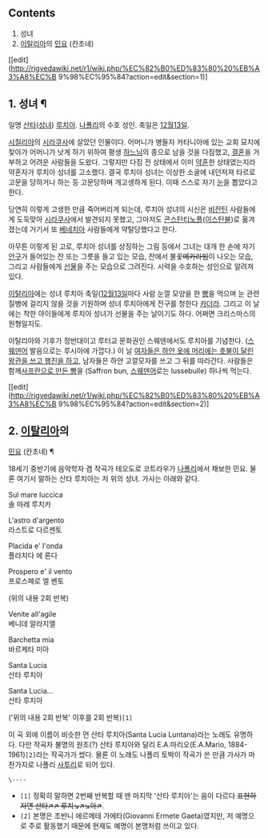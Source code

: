 ## Contents

    

1. 성녀 
2. [이탈리아](%EC%9D%B4%ED%83%88%EB%A6%AC%EC%95%84.md)의 [민요](%EB%AF%BC%EC%9A%94.md) (칸초네) 

[[edit](http://rigvedawiki.net/r1/wiki.php/%EC%82%B0%ED%83%80%20%EB%A3%A8%EC%B
9%98%EC%95%84?action=edit&section=1)]

## 1. 성녀 ¶

일명 [산타](%EC%82%B0%ED%83%80.md)([성녀](%EC%84%B1%EB%85%80.md))
[루치아](http://info.catholic.or.kr/saint/view.asp?ctxtSaintId=499&Orggubun=101).
[나폴리](%EB%82%98%ED%8F%B4%EB%A6%AC.md)의 수호 성인. 축일은 [12월13일](12%EC%9B%94%2013%EC%9D%BC.md).

  

[시칠리아](%EC%8B%9C%EC%B9%A0%EB%A6%AC%EC%95%84.md)의
[시라쿠사](%EC%8B%9C%EB%9D%BC%EC%BF%A0%EC%82%AC.md)에 살았던 인물이다. 어머니가 병들자 카타니아에
있는 교회 묘지에 찾아가 어머니가 낫게 하기 위하여 평생 [하느님](%EC%95%BC%ED%9B%BC.md)의 종으로 남을 것을
다짐했고, [결혼](%EA%B2%B0%ED%98%BC.md)을 거부하고 어려운 사람들을 도왔다. 그렇지만 다짐 전 상태에서 이미
[약혼](%EC%95%BD%ED%98%BC.md)한 상태였는지라 약혼자가 루치아 성녀를 고소했다. 결국 루치아 성녀는 이상한 소굴에
내던저져 타르로 고문을 당하거나 하는 등 고문당하며 개고생하게 된다. 이때 스스로 자기 [눈](%EB%88%88.md)을 뽑았다고
한다.

  

당연히 이렇게 고생한 만큼 죽어버리게 되는데, 루치아 성녀의 시신은 [비잔틴](%EB%B9%84%EC%9E%94%ED%8B%B4.md)
사람들에게 도둑맞아 [시라쿠사](%EC%8B%9C%EB%9D%BC%EC%BF%A0%EC%82%AC.md)에서 발견되지 못했고, 그마저도
[콘스탄티노플](%EC%BD%98%EC%8A%A4%ED%83%84%ED%8B%B0%EB%85%B8%ED%94%8C.md)([이스탄불](
/wiki/%EC%9D%B4%EC%8A%A4%ED%83%84%EB%B6%88))로 옮겨졌는데 거기서 또
[베네치아](%EB%B2%A0%EB%84%A4%EC%B9%98%EC%95%84.md) 사람들에게 약탈당했다고 한다.

  

아무튼 이렇게 된 고로, 루치아 성녀를 상징하는 그림 등에서 그녀는 대개 한 손에 자기
[안구](%EC%95%88%EA%B5%AC.md)가 들어있는 잔 또는 그릇을 들고 있는 모습, 잔에서 불꽃<del>메카라빔</del>이
나오는 모습, 그리고 사람들에게 [선물](%EC%84%A0%EB%AC%BC.md)을 주는 모습으로 그려진다. 시력을 수호하는 성인으로
알려져 있다.

  

[이탈리아](%EC%9D%B4%ED%83%88%EB%A6%AC%EC%95%84.md)에는 성녀 루치아 축일([12월13일](12%EC%9B%94%2013%EC%9D%BC.md)마다 사람 눈깔 모양을 한 [빵](%EB%B9%B5.md)을 먹으며
눈 관련 질병에 걸리지 않을 것을 기원하며 성녀 루치아에게 전구를 청한다
[카더라](%EC%B9%B4%EB%8D%94%EB%9D%BC.md). 그리고 이 날에는 착한 아이들에게 루치아 성녀가 선물을 주는
날이기도 하다. 어쩌면 크리스마스의 원형일지도.

  

이탈리아와 기후가 정반대이고 루터교 문화권인 스웨덴에서도 루치아를 기념한다.
([스웨덴어](%EC%8A%A4%EC%9B%A8%EB%8D%B4%EC%96%B4.md) 발음으로는 루시아에 가깝다.) 이 날 [여자들은
하얀 옷에 머리에는 촛불이 달린 왕관을 쓰고 행진을
하고,](http://commons.wikimedia.org/wiki/File:LuciaCrowning.JPG) 남자들은 하얀 고깔모자를
쓰고 그 뒤를 따라간다. 사람들은 함께[사프란으로 만든 빵](http://en.wikipedia.org/wiki/Saffron_bun)을
(Saffron bun, [스웨덴어](%EC%8A%A4%EC%9B%A8%EB%8D%B4%EC%96%B4.md)로는 lussebulle)
하나씩 먹는다.

  

[[edit](http://rigvedawiki.net/r1/wiki.php/%EC%82%B0%ED%83%80%20%EB%A3%A8%EC%B
9%98%EC%95%84?action=edit&section=2)]

## 2. [이탈리아](%EC%9D%B4%ED%83%88%EB%A6%AC%EC%95%84.md)의
[민요](%EB%AF%BC%EC%9A%94.md) (칸초네) ¶

18세기 중반기에 음악학자 겸 작곡가 테오도로 코트라우가 [나폴리](%EB%82%98%ED%8F%B4%EB%A6%AC.md)에서 채보한
민요. 물론 여기서 말하는 산타 루치아는 저 위의 성녀. 가사는 아래와 같다.

  

Sul mare luccica  
솔 마레 루치카

  

L'astro d'argento  
라스트로 다르젠토

  

Placida e' l'onda  
플라치다 에 론다

  

Prospero e' il vento  
프로스페로 엘 벤토

  

(위의 내용 2회 반복)

  

Venite all'agile  
베니데 알라지엘

  

Barchetta mia  
바르케타 미아

  

Santa Lucia  
산타 루치아

  

Santa Lucia…  
산타 루치아

  

('위의 내용 2회 반복' 이후를 2회 반복)`[1]`

  

이 곡 외에 이름이 비슷한 먼 산타 루치아(Santa Lucia Luntana)라는 노래도 유명하다. 다만 작곡자 불명의 원조(?) 산타
루치아와 달리 E.A.마리오(E.A.Mario, 1884-1961)`[2]`라는 작곡가가 썼다. 물론 이 노래도 나폴리 토박이 작곡가 쓴
만큼 가사가 마찬가지로 나폴리 [사투리](%EB%B0%A9%EC%96%B8#s-1.md)로 되어 있다.

`\----`

  * `[1]` 정확히 말하면 2번째 반복할 때 맨 마지막 '산타 루치아'는 음이 다르다 <del>표현하자면 산타↗↗ 루치↘↗↘아↗</del>.
  * `[2]` 본명은 조반니 에르메테 가에타(Giovanni Ermete Gaeta)였지만, 저 예명으로 주로 활동했기 때문에 현재도 예명이 본명처럼 쓰이고 있다.

